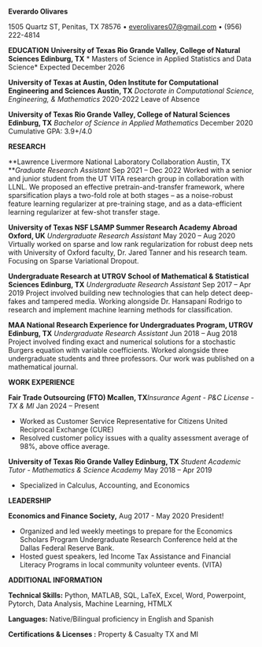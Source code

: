 ﻿**Everardo Olivares**

1505 Quartz ST, Penitas, TX 78576 • everolivares07@gmail.com • (956) 222-4814

**EDUCATION**
**University of Texas Rio Grande Valley, College of Natural Sciences Edinburg, TX** * Masters of Science in Applied Statistics and Data Science* Expected December 2026  

**University of Texas at Austin, Oden Institute for Computational Engineering and Sciences Austin, TX** *Doctorate in Computational Science, Engineering, & Mathematics* 2020-2022 Leave of Absence

**University of Texas Rio Grande Valley, College of Natural Sciences Edinburg, TX** *Bachelor of Science in Applied Mathematics* December 2020 Cumulative GPA: 3.9+/4.0

**RESEARCH**

**Lawrence Livermore National Laboratory Collaboration Austin, TX ***Graduate Research Assistant* Sep 2021 – Dec 2022 Worked with a senior and junior student from the UT VITA research group in collaboration with LLNL. We proposed an effective pretrain-and-transfer framework, where sparsification plays a two-fold role at both stages – as a noise-robust feature learning regularizer at pre-training stage, and as a data-efficient learning regularizer at few-shot transfer stage.

**University of Texas NSF LSAMP Summer Research Academy Abroad Oxford, UK** *Undergraduate Research Assistant* May 2020 – Aug 2020 Virtually worked on sparse and low rank regularization for robust deep nets with University of Oxford faculty, Dr. Jared Tanner and his research team. Focusing on Sparse Variational Dropout.

**Undergraduate Research at UTRGV School of Mathematical & Statistical Sciences Edinburg, TX** *Undergraduate Research Assistant* Sep 2017 – Apr 2019 Project involved building new technologies that can help detect deep-fakes and tampered media. Working alongside Dr. Hansapani Rodrigo to research and implement machine learning methods for classification.

**MAA National Research Experience for Undergraduates Program, UTRGV Edinburg, TX** *Undergraduate Research Assistant* Jun 2018 – Aug 2018 Project involved finding exact and numerical solutions for a stochastic Burgers equation with variable coefficients. Worked alongside three undergraduate students and three professors. Our work was published on a mathematical journal.

**WORK EXPERIENCE**

**Fair Trade Outsourcing (FTO) Mcallen, TX***Insurance Agent - P&C License - TX & MI* Jan 2024 – Present

- Worked as Customer Service Representative for Citizens United Reciprocal Exchange (CURE)
- Resolved customer policy issues with a quality assessment average of 98%, above office average.

**University of Texas Rio Grande Valley Edinburg, TX** *Student Academic Tutor - Mathematics & Science Academy* May 2018 – Apr 2019

- Specialized in Calculus, Accounting, and Economics

**LEADERSHIP**

**Economics and Finance Society,** Aug 2017 - May 2020 President!

- Organized and led weekly meetings to prepare for the Economics Scholars Program Undergraduate Research Conference held at the Dallas Federal Reserve Bank.
- Hosted guest speakers, led Income Tax Assistance and Financial Literacy Programs in local community volunteer events. (VITA)

**ADDITIONAL INFORMATION**

**Technical Skills:** Python, MATLAB, SQL, LaTeX, Excel, Word, Powerpoint, Pytorch, Data Analysis, Machine Learning, HTMLX

**Languages:** Native/Bilingual proficiency in English and Spanish

**Certifications & Licenses :** Property & Casualty TX and MI

